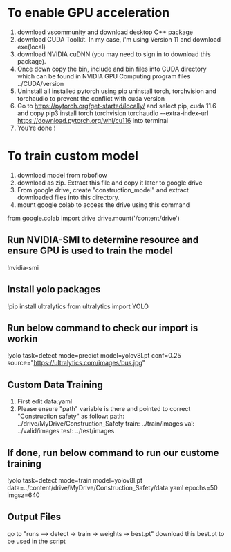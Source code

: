 # To enable GPU acceleration
1. download vscommunity and download desktop C++ package
2. download CUDA Toolkit. In my case, i'm using Version 11 and download exe(local)
3. download NVIDIA cuDNN (you may need to sign in to download this package).
4. Once down copy the bin, include and bin files into CUDA directory which can be found in NVIDIA GPU Computing program files ../CUDA/version
5. Uninstall all installed pytorch using pip uninstall torch, torchvision and torchaudio to prevent the conflict with cuda version
6. Go to https://pytorch.org/get-started/locally/ and select pip, cuda 11.6 and copy pip3 install torch torchvision torchaudio --extra-index-url https://download.pytorch.org/whl/cu116 into terminal
7. You're done !

# To train custom model
1. download model from roboflow 
2. download as zip. Extract this file and copy it later to google drive
3. From google drive, create "construction_model" and extract downloaded files into this directory.
4. mount google colab to access the drive using this command

from google.colab import drive
drive.mount('/content/drive')

## Run NVIDIA-SMI to determine resource and ensure GPU is used to train the model
!nvidia-smi

## Install yolo packages
!pip install ultralytics
from ultralytics import YOLO

## Run below command to check our import is workin
!yolo task=detect mode=predict model=yolov8l.pt conf=0.25 source="https://ultralytics.com/images/bus.jpg"

## Custom Data Training
1. First edit data.yaml 
2. Please ensure "path" variable is there and pointed to correct "Construction safety" as follow:
path: ../drive/MyDrive/Construction_Safety
train: ../train/images
val: ../valid/images
test: ../test/images

## If done, run below command to run our custome training
!yolo task=detect mode=train model=yolov8l.pt data=../content/drive/MyDrive/Construction_Safety/data.yaml epochs=50 imgsz=640

## Output Files 
go to "runs --> detect -> train -> weights -> best.pt"
download this best.pt to be used in the script
